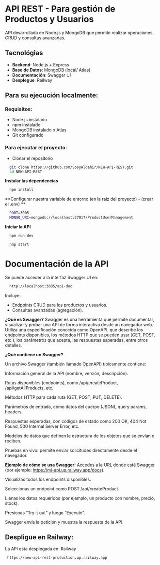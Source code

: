 # API REST  - Para gestión de Productos y Usuarios

API desarrollada en Node.js y MongoDB que permite realizar operaciones CRUD y consultas avanzadas.

## Tecnológias
- **Backend**: Node.js + Express
- **Base de Datos**: MongoDB (local/ Atlas)
- **Documentación**: Swagger UI
- **Desplegue**: Railway

## Para su ejecución localmente:

### Requisitos:
- Node.js instalado
- npm instalado
- MongoDB instalado o Atlas
- Git configurado

### Para ejecutar el proyecto:
- Clonar el repositorio
```bash
  git clone https://github.com/SooyAldahir/NEW-API-REST.git
  cd NEW-API-REST
```

**Instalar las dependencias**
```bash
  npm install
```

**Configurar nuestra variable de entorno (en la raiz del proyecto) - (crear el .env) **
```bash
  PORT=3005
  MONGO_URI=mongodb://localhost:27017/ProductUserManagement
```

**Iniciar la API**
```bash
  npm run dev

  nmp start
```

# Documentación de la API

Se puede acceder a la interfaz Swagger UI en:
```bash
  http://localhost:3005/api-doc
```
Incluye:
- Endpoints CRUD para los productos y usuarios.
- Consultas avanzadas (agregación).


**¿Qué es Swagger?**
Swagger es una herramienta que permite documentar, visualizar y probar una API de forma interactiva desde un navegador web. Utiliza una especificación conocida como OpenAPI, que describe los endpoints disponibles, los métodos HTTP que se pueden usar (GET, POST, etc.), los parámetros que acepta, las respuestas esperadas, entre otros detalles.

**¿Qué contiene un Swagger?**

Un archivo Swagger (también llamado OpenAPI) típicamente contiene:

Información general de la API (nombre, versión, descripción).

Rutas disponibles (endpoints), como /api/createProduct, /api/getAllProducts, etc.

Métodos HTTP para cada ruta (GET, POST, PUT, DELETE).

Parámetros de entrada, como datos del cuerpo (JSON), query params, headers.

Respuestas esperadas, con códigos de estado como 200 OK, 404 Not Found, 500 Internal Server Error, etc.

Modelos de datos que definen la estructura de los objetos que se envían o reciben.

Pruebas en vivo: permite enviar solicitudes directamente desde el navegador.


**Ejemplo de cómo se usa Swagger:**
Accedes a la URL donde está Swagger (por ejemplo: https://mi-api.up.railway.app/docs).

Visualizas todos los endpoints disponibles.

Seleccionas un endpoint como POST /api/createProduct.

Llenas los datos requeridos (por ejemplo, un producto con nombre, precio, stock).

Presionas “Try it out” y luego “Execute”.

Swagger envía la petición y muestra la respuesta de la API.



## Despligue en Railway:
La API esta desplegada en: Railway

```bash
 https://new-api-rest-production.up.railway.app
```

